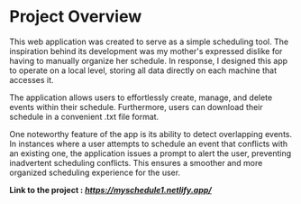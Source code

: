 # **Project Overview**

This web application was created to serve as a simple scheduling tool. The inspiration behind its development was my mother's expressed dislike for having to manually organize her schedule. In response, I designed this app to operate on a local level, storing all data directly on each machine that accesses it.

The application allows users to effortlessly create, manage, and delete events within their schedule. Furthermore, users can download their schedule in a convenient .txt file format.

One noteworthy feature of the app is its ability to detect overlapping events. In instances where a user attempts to schedule an event that conflicts with an existing one, the application issues a prompt to alert the user, preventing inadvertent scheduling conflicts. This ensures a smoother and more organized scheduling experience for the user.

**Link to the project :  *https://myschedule1.netlify.app/***
